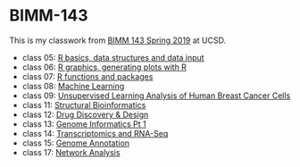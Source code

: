 # BIMM-143

This is my classwork from [BIMM 143 Spring 2019](https://bioboot.github.io/bimm143_S19/) at UCSD.

- class 05: [R basics, data structures and data input](https://github.com/aryajahan/bimm143/blob/master/class05/class05.md)
- class 06: [R graphics, generating plots with R](https://github.com/aryajahan/bimm143/blob/master/class06/class06.md)
- class 07: [R functions and packages](https://github.com/aryajahan/bimm143/blob/master/Class07/class07.md)
- class 08: [Machine Learning](https://github.com/aryajahan/bimm143/blob/master/class08/Class_8.md)
- class 09: [Unsupervised Learning Analysis of Human Breast Cancer Cells](https://github.com/aryajahan/bimm143/blob/master/Class09/class09.md)
- class 11: [Structural Bioinformatics](https://github.com/aryajahan/bimm143/blob/master/class11/class11.md)
- class 12: [Drug Discovery & Design](https://github.com/aryajahan/bimm143/blob/master/class12/class12.md)
- class 13: [Genome Informatics Pt 1](https://github.com/aryajahan/bimm143/blob/master/Class13/class13.md)
- class 14: [Transcriptomics and RNA-Seq](https://github.com/aryajahan/bimm143/blob/master/class14/class14.md)
- class 15: [Genome Annotation](https://github.com/aryajahan/bimm143/blob/master/class15/Class15.md)
- class 17: [Network Analysis](https://github.com/aryajahan/bimm143/blob/master/class17/class17.md)
